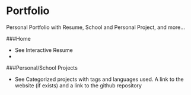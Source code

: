 # Portfolio
Personal Portfolio with Resume, School and Personal Project, and more...

###Home
* See Interactive Resume
* 
###Personal/School Projects
* See Categorized projects with tags and languages used. A link to the website (if exists) and a link to the github repository
